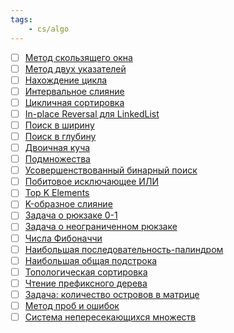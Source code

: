 ```yaml
---
tags:
    - cs/algo
---
```


- [ ] [Метод скользящего окна](https://wiki.loginom.ru/articles/windowing-method.html)
- [ ] [Метод двух указателей](https://wcademy.ru/two-pointers-method/)
- [ ] [Нахождение цикла](https://ru.wikipedia.org/wiki/%D0%9D%D0%B0%D1%85%D0%BE%D0%B6%D0%B4%D0%B5%D0%BD%D0%B8%D0%B5_%D1%86%D0%B8%D0%BA%D0%BB%D0%B0)
- [ ] [Интервальное слияние](https://russianblogs.com/article/6952876644/)
- [ ] [Цикличная сортировка](http://algolab.valemak.com/cycle)
- [ ] [In-place Reversal для LinkedList](https://emre.me/coding-patterns/in-place-reversal-of-a-linked-list/#:~:text=%3E%201%20%2D%3E%20NULL-,In%2DPlace%20Reversal%20Solution,previous%20will%20point%20to%20null%20)
- [ ] [Поиск в ширину](https://ru.wikipedia.org/wiki/%D0%9F%D0%BE%D0%B8%D1%81%D0%BA_%D0%B2_%D1%88%D0%B8%D1%80%D0%B8%D0%BD%D1%83)
- [ ] [Поиск в глубину](https://ru.wikipedia.org/wiki/%D0%9F%D0%BE%D0%B8%D1%81%D0%BA_%D0%B2_%D0%B3%D0%BB%D1%83%D0%B1%D0%B8%D0%BD%D1%83)
- [ ] [Двоичная куча](https://ru.wikipedia.org/wiki/%D0%94%D0%B2%D0%BE%D0%B8%D1%87%D0%BD%D0%B0%D1%8F_%D0%BA%D1%83%D1%87%D0%B0)
- [ ] [Подмножества](https://ru.hexlet.io/blog/posts/teoriya-mnozhestv-osnovy-i-bazovye-operatsii-nad-mnozhestvami?utm_source=hexlet&utm_medium=blog&utm_campaign=hexlet-blog&utm_content=grokaem-algoritmy-gayd-po-algoritmam-dlya-teh-komu-slozhno-reshat-zadachi&utm_term=post_150322)
- [ ] [Усовершенствованный бинарный поиск](https://ru.wikipedia.org/wiki/%D0%94%D0%B2%D0%BE%D0%B8%D1%87%D0%BD%D1%8B%D0%B9_%D0%BF%D0%BE%D0%B8%D1%81%D0%BA)
- [ ] [Побитовое исключающее ИЛИ](https://ru.wikipedia.org/wiki/%D0%91%D0%B8%D1%82%D0%BE%D0%B2%D0%B0%D1%8F_%D0%BE%D0%BF%D0%B5%D1%80%D0%B0%D1%86%D0%B8%D1%8F#%D0%9F%D0%BE%D0%B1%D0%B8%D1%82%D0%BE%D0%B2%D0%BE%D0%B5_%D0%B8%D1%81%D0%BA%D0%BB%D1%8E%D1%87%D0%B0%D1%8E%D1%89%D0%B5%D0%B5_%D0%98%D0%9B%D0%98)
- [ ] [Top K Elements](https://levelup.gitconnected.com/patterns-for-coding-interviews-top-k-elements-1a1368c4cbf0#:~:text=The%20top%20K%20elements%20pattern,K%20elements%20problems%20is%20heap)
- [ ] [K-образное слияние](https://ru.hexlet.io/blog/posts/grokaem-algoritmy-gayd-po-algoritmam-dlya-teh-komu-slozhno-reshat-zadachi#:~:text=Top%20K%20Elements-,K%2D%D0%BE%D0%B1%D1%80%D0%B0%D0%B7%D0%BD%D0%BE%D0%B5%20%D1%81%D0%BB%D0%B8%D1%8F%D0%BD%D0%B8%D0%B5,-%D0%97%D0%B0%D0%B4%D0%B0%D1%87%D0%B0%20%D0%BE%20%D1%80%D1%8E%D0%BA%D0%B7%D0%B0%D0%BA%D0%B5)
- [ ] [Задача о рюкзаке 0-1](https://ru.wikipedia.org/wiki/%D0%97%D0%B0%D0%B4%D0%B0%D1%87%D0%B0_%D0%BE_%D1%80%D1%8E%D0%BA%D0%B7%D0%B0%D0%BA%D0%B5#%D0%97%D0%B0%D0%B4%D0%B0%D1%87%D0%B0_%D0%BE_%D1%80%D1%8E%D0%BA%D0%B7%D0%B0%D0%BA%D0%B5_0-1)
- [ ] [Задача о неограниченном рюкзаке](https://ru.wikipedia.org/wiki/%D0%97%D0%B0%D0%B4%D0%B0%D1%87%D0%B0_%D0%BE_%D1%80%D1%8E%D0%BA%D0%B7%D0%B0%D0%BA%D0%B5#%D0%97%D0%B0%D0%B4%D0%B0%D1%87%D0%B0_%D0%BE_%D0%BD%D0%B5%D0%BE%D0%B3%D1%80%D0%B0%D0%BD%D0%B8%D1%87%D0%B5%D0%BD%D0%BD%D0%BE%D0%BC_%D1%80%D1%8E%D0%BA%D0%B7%D0%B0%D0%BA%D0%B5)
- [ ] [Числа Фибоначчи](https://ru.wikipedia.org/wiki/%D0%A7%D0%B8%D1%81%D0%BB%D0%B0_%D0%A4%D0%B8%D0%B1%D0%BE%D0%BD%D0%B0%D1%87%D1%87%D0%B8)
- [ ] [Наибольшая последовательность-палиндром](https://ru.wikipedia.org/wiki/%D0%9F%D0%BE%D0%B8%D1%81%D0%BA_%D0%B4%D0%BB%D0%B8%D0%BD%D0%BD%D0%B5%D0%B9%D1%88%D0%B5%D0%B9_%D0%BF%D0%BE%D0%B4%D1%81%D1%82%D1%80%D0%BE%D0%BA%D0%B8-%D0%BF%D0%B0%D0%BB%D0%B8%D0%BD%D0%B4%D1%80%D0%BE%D0%BC%D0%B0)
- [ ] [Наибольшая общая подстрока](https://ru.wikipedia.org/wiki/%D0%9D%D0%B0%D0%B8%D0%B1%D0%BE%D0%BB%D1%8C%D1%88%D0%B0%D1%8F_%D0%BE%D0%B1%D1%89%D0%B0%D1%8F_%D0%BF%D0%BE%D0%B4%D1%81%D1%82%D1%80%D0%BE%D0%BA%D0%B0)
- [ ] [Топологическая сортировка](https://ru.wikipedia.org/wiki/%D0%A2%D0%BE%D0%BF%D0%BE%D0%BB%D0%BE%D0%B3%D0%B8%D1%87%D0%B5%D1%81%D0%BA%D0%B0%D1%8F_%D1%81%D0%BE%D1%80%D1%82%D0%B8%D1%80%D0%BE%D0%B2%D0%BA%D0%B0)
- [ ] [Чтение префиксного дерева](https://ru.wikipedia.org/wiki/%D0%9F%D1%80%D0%B5%D1%84%D0%B8%D0%BA%D1%81%D0%BD%D0%BE%D0%B5_%D0%B4%D0%B5%D1%80%D0%B5%D0%B2%D0%BE)
- [ ] [Задача: количество островов в матрице](https://www.youtube.com/watch?v=F1K-UILAfZ0)
- [ ] [Метод проб и ошибок](https://ru.wikipedia.org/wiki/%D0%9C%D0%B5%D1%82%D0%BE%D0%B4_%D0%BF%D1%80%D0%BE%D0%B1_%D0%B8_%D0%BE%D1%88%D0%B8%D0%B1%D0%BE%D0%BA)
- [ ] [Система непересекающихся множеств](https://ru.wikipedia.org/wiki/%D0%A1%D0%B8%D1%81%D1%82%D0%B5%D0%BC%D0%B0_%D0%BD%D0%B5%D0%BF%D0%B5%D1%80%D0%B5%D1%81%D0%B5%D0%BA%D0%B0%D1%8E%D1%89%D0%B8%D1%85%D1%81%D1%8F_%D0%BC%D0%BD%D0%BE%D0%B6%D0%B5%D1%81%D1%82%D0%B2)
